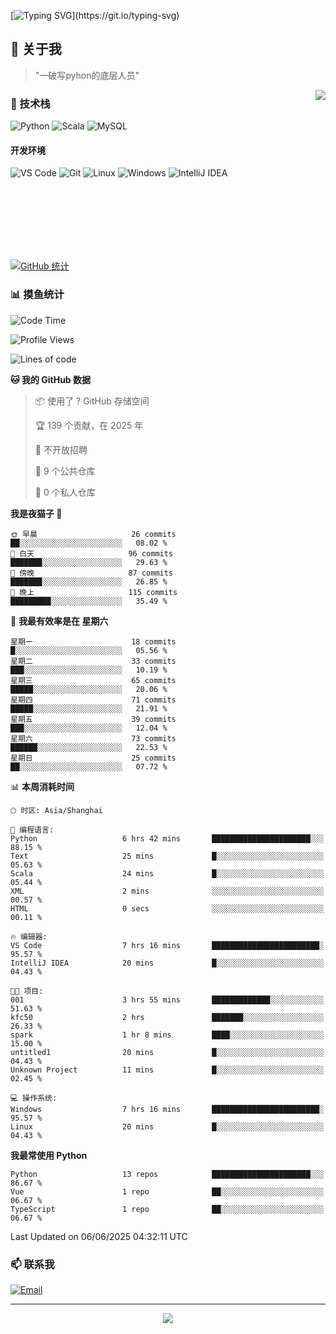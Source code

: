 [![Typing SVG](https://readme-typing-svg.herokuapp.com?font=Fira+Code&pause=1000&color=36BCF7&random=false&width=435&lines=print(%22Hello%2C+World!%22);%23+Welcome+to+my+code+space+%F0%9F%90%8D)](https://git.io/typing-svg)

## 🌟 关于我

> "一破写pyhon的底层人员"

<img align="right" src="https://github-readme-stats.vercel.app/api/top-langs/?username=huanxin996&theme=tokyonight" />

### 🎯 技术栈

![Python](https://img.shields.io/badge/Python-Expert-3776AB?style=for-the-badge&logo=python&logoColor=white)
![Scala](https://img.shields.io/badge/Scala-Expert-DC322F?style=for-the-badge&logo=scala&logoColor=white)
![MySQL](https://img.shields.io/badge/MySQL-Expert-4479A1?style=for-the-badge&logo=mysql&logoColor=white)

#### 开发环境

![VS Code](https://img.shields.io/badge/VS_Code-007ACC?style=for-the-badge&logo=visual-studio-code&logoColor=white)
![Git](https://img.shields.io/badge/Git-F05032?style=for-the-badge&logo=git&logoColor=white)
![Linux](https://img.shields.io/badge/Linux-FCC624?style=for-the-badge&logo=linux&logoColor=black)
![Windows](https://img.shields.io/badge/Windows_11-0078D4?style=for-the-badge&logo=windows11&logoColor=white)
![IntelliJ IDEA](https://img.shields.io/badge/IntelliJ_IDEA-000000?style=for-the-badge&logo=intellij-idea&logoColor=white)

<br/><br/><br/><br/><br/><br/>

  
[![GitHub 统计](https://github-readme-stats.vercel.app/api?username=huanxin996&show_icons=true&theme=tokyonight)](https://github.com/huanxin996)

### 📊 摸鱼统计

<!--START_SECTION:waka-->
![Code Time](http://img.shields.io/badge/Code%20Time-172%20hrs%2033%20mins-blue)

![Profile Views](http://img.shields.io/badge/%E4%B8%AA%E4%BA%BA%E8%B5%84%E6%96%99%E8%A7%82%E7%9C%8B%E6%AC%A1%E6%95%B0-12-blue)

![Lines of code](https://img.shields.io/badge/%E4%BB%8E%E3%80%8CHello%20World%E3%80%8D%E8%B5%B7%E6%88%91%E5%B7%B2%E7%BB%8F%E5%86%99%E4%BA%86-2.5%20million%20%E8%A1%8C%E4%BB%A3%E7%A0%81-blue)

**🐱 我的 GitHub 数据** 

> 📦  使用了 ? GitHub 存储空间 
 > 
> 🏆 139 个贡献，在 2025 年
 > 
> 🚫 不开放招聘
 > 
> 📜 9 个公共仓库 
 > 
> 🔑 0 个私人仓库 
 > 
**我是夜猫子 🦉** 

```text
🌞 早晨                     26 commits          ██░░░░░░░░░░░░░░░░░░░░░░░   08.02 % 
🌆 白天                     96 commits          ███████░░░░░░░░░░░░░░░░░░   29.63 % 
🌃 傍晚                     87 commits          ███████░░░░░░░░░░░░░░░░░░   26.85 % 
🌙 晚上                     115 commits         █████████░░░░░░░░░░░░░░░░   35.49 % 
```
📅 **我最有效率是在 星期六** 

```text
星期一                      18 commits          █░░░░░░░░░░░░░░░░░░░░░░░░   05.56 % 
星期二                      33 commits          ███░░░░░░░░░░░░░░░░░░░░░░   10.19 % 
星期三                      65 commits          █████░░░░░░░░░░░░░░░░░░░░   20.06 % 
星期四                      71 commits          █████░░░░░░░░░░░░░░░░░░░░   21.91 % 
星期五                      39 commits          ███░░░░░░░░░░░░░░░░░░░░░░   12.04 % 
星期六                      73 commits          ██████░░░░░░░░░░░░░░░░░░░   22.53 % 
星期日                      25 commits          ██░░░░░░░░░░░░░░░░░░░░░░░   07.72 % 
```


📊 **本周消耗时间** 

```text
🕑︎ 时区: Asia/Shanghai

💬 编程语言: 
Python                   6 hrs 42 mins       ██████████████████████░░░   88.15 % 
Text                     25 mins             █░░░░░░░░░░░░░░░░░░░░░░░░   05.63 % 
Scala                    24 mins             █░░░░░░░░░░░░░░░░░░░░░░░░   05.44 % 
XML                      2 mins              ░░░░░░░░░░░░░░░░░░░░░░░░░   00.57 % 
HTML                     0 secs              ░░░░░░░░░░░░░░░░░░░░░░░░░   00.11 % 

🔥 编辑器: 
VS Code                  7 hrs 16 mins       ████████████████████████░   95.57 % 
IntelliJ IDEA            20 mins             █░░░░░░░░░░░░░░░░░░░░░░░░   04.43 % 

🐱‍💻 项目: 
001                      3 hrs 55 mins       █████████████░░░░░░░░░░░░   51.63 % 
kfc50                    2 hrs               ███████░░░░░░░░░░░░░░░░░░   26.33 % 
spark                    1 hr 8 mins         ████░░░░░░░░░░░░░░░░░░░░░   15.00 % 
untitled1                20 mins             █░░░░░░░░░░░░░░░░░░░░░░░░   04.43 % 
Unknown Project          11 mins             █░░░░░░░░░░░░░░░░░░░░░░░░   02.45 % 

💻 操作系统: 
Windows                  7 hrs 16 mins       ████████████████████████░   95.57 % 
Linux                    20 mins             █░░░░░░░░░░░░░░░░░░░░░░░░   04.43 % 
```

**我最常使用 Python** 

```text
Python                   13 repos            ██████████████████████░░░   86.67 % 
Vue                      1 repo              ██░░░░░░░░░░░░░░░░░░░░░░░   06.67 % 
TypeScript               1 repo              ██░░░░░░░░░░░░░░░░░░░░░░░   06.67 % 
```




 Last Updated on 06/06/2025 04:32:11 UTC
<!--END_SECTION:waka-->

### 📫 联系我

[![Email](https://img.shields.io/badge/Email-D14836?style=for-the-badge&logo=gmail&logoColor=white)](mailto:mc.xiaolang@Foxmail.com)

---

<p align="center">
  <img src="https://profile-counter.glitch.me/huanxin996/count.svg" />
</p>